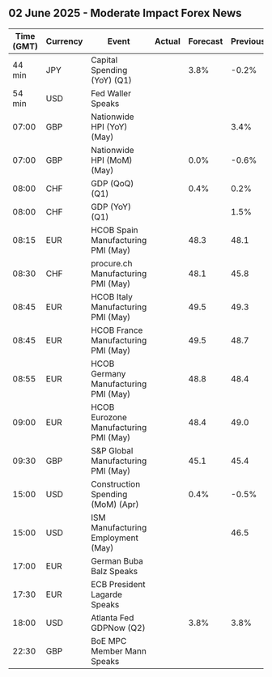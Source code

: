 ## 02 June 2025 - Moderate Impact Forex News

| Time (GMT) | Currency | Event | Actual | Forecast | Previous |
|------|----------|-------|--------|----------|----------|
| 44 min | JPY | Capital Spending (YoY) (Q1) |  | 3.8% | -0.2% |
| 54 min | USD | Fed Waller Speaks |  |  |  |
| 07:00 | GBP | Nationwide HPI (YoY) (May) |  |  | 3.4% |
| 07:00 | GBP | Nationwide HPI (MoM) (May) |  | 0.0% | -0.6% |
| 08:00 | CHF | GDP (QoQ) (Q1) |  | 0.4% | 0.2% |
| 08:00 | CHF | GDP (YoY) (Q1) |  |  | 1.5% |
| 08:15 | EUR | HCOB Spain Manufacturing PMI (May) |  | 48.3 | 48.1 |
| 08:30 | CHF | procure.ch Manufacturing PMI (May) |  | 48.1 | 45.8 |
| 08:45 | EUR | HCOB Italy Manufacturing PMI (May) |  | 49.5 | 49.3 |
| 08:45 | EUR | HCOB France Manufacturing PMI (May) |  | 49.5 | 48.7 |
| 08:55 | EUR | HCOB Germany Manufacturing PMI (May) |  | 48.8 | 48.4 |
| 09:00 | EUR | HCOB Eurozone Manufacturing PMI (May) |  | 48.4 | 49.0 |
| 09:30 | GBP | S&P Global Manufacturing PMI (May) |  | 45.1 | 45.4 |
| 15:00 | USD | Construction Spending (MoM) (Apr) |  | 0.4% | -0.5% |
| 15:00 | USD | ISM Manufacturing Employment (May) |  |  | 46.5 |
| 17:00 | EUR | German Buba Balz Speaks |  |  |  |
| 17:30 | EUR | ECB President Lagarde Speaks |  |  |  |
| 18:00 | USD | Atlanta Fed GDPNow (Q2) |  | 3.8% | 3.8% |
| 22:30 | GBP | BoE MPC Member Mann Speaks |  |  |  |

